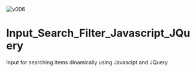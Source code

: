 ![v006](https://user-images.githubusercontent.com/45721547/188990471-e80dc35d-58a4-4f7e-92c5-1ebe72825253.gif)
# Input_Search_Filter_Javascript_JQuery
Input for searching items dinamically using  Javascipt and JQuery
